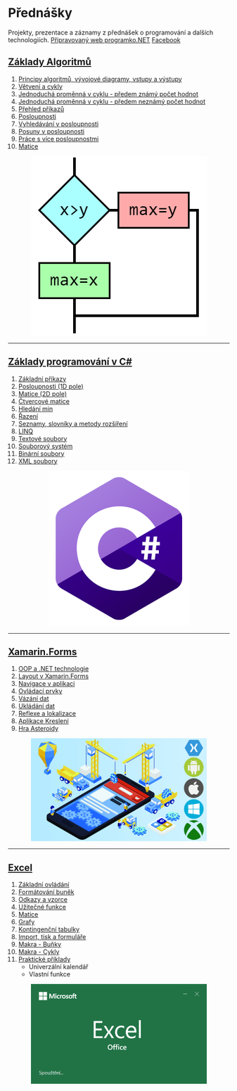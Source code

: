 # Přednášky
Projekty, prezentace a záznamy z přednášek o programování a dalších technologiích. 
[Připravovaný web programko.NET](https://www.programko.net)
[Facebook](https://www.facebook.com/Programovat/)


## [Základy Algoritmů](https://github.com/PetrVobornik/prednasky/tree/master/Algoritmy)
1. [Principy algoritmů, vývojové diagramy, vstupy a výstupy](https://github.com/PetrVobornik/prednasky/tree/master/Algoritmy/01-Principy)
1. [Větvení a cykly](https://github.com/PetrVobornik/prednasky/tree/master/Algoritmy/02-Vetveni-a-cykly)
1. [Jednoduchá proměnná v cyklu - předem známý počet hodnot](https://github.com/PetrVobornik/prednasky/tree/master/Algoritmy/03-Predem-znamy-pocet)
1. [Jednoduchá proměnná v cyklu - předem neznámý počet hodnot](https://github.com/PetrVobornik/prednasky/tree/master/Algoritmy/04-Predem-neznamy-pocet)
1. [Přehled příkazů](https://github.com/PetrVobornik/prednasky/tree/master/Algoritmy/05-Prehled-prikazu)
1. [Posloupnosti](https://github.com/PetrVobornik/prednasky/tree/master/Algoritmy/06-Posloupnosti)
1. [Vyhledávání v posloupnosti](https://github.com/PetrVobornik/prednasky/tree/master/Algoritmy/07-Vyhledavani)
1. [Posuny v posloupnosti](https://github.com/PetrVobornik/prednasky/tree/master/Algoritmy/08-Posuny)
1. [Práce s více posloupnostmi](https://github.com/PetrVobornik/prednasky/tree/master/Algoritmy/09-Vice-posloupnosti)
1. [Matice](https://github.com/PetrVobornik/prednasky/tree/master/Algoritmy/10-Matice)


<p align="center">
<img src="https://github.com/PetrVobornik/prednasky/raw/master/Algoritmy/theme.png" width="400" alt="Algoritmy" />
</p>

---

## [Základy programování v C#](https://github.com/PetrVobornik/prednasky/tree/master/ZakladyCs)
1. [Základní příkazy](https://github.com/PetrVobornik/prednasky/tree/master/ZakladyCs/01-ZakladniPrikazy)
1. [Posloupnosti (1D pole)](https://github.com/PetrVobornik/prednasky/tree/master/ZakladyCs/02-Posloupnosti)
1. [Matice (2D pole)](https://github.com/PetrVobornik/prednasky/tree/master/ZakladyCs/03-Matice)
1. [Čtvercové matice](https://github.com/PetrVobornik/prednasky/tree/master/ZakladyCs/04-CtvercoveMatice)
1. [Hledání min](https://github.com/PetrVobornik/prednasky/tree/master/ZakladyCs/05-HledaniMin)
1. [Řazení](https://github.com/PetrVobornik/prednasky/tree/master/ZakladyCs/06-Razeni)
1. [Seznamy, slovníky a metody rozšíření](https://github.com/PetrVobornik/prednasky/tree/master/ZakladyCs/07-Seznamy)
1. [LINQ](https://github.com/PetrVobornik/prednasky/tree/master/ZakladyCs/08-LINQ)
1. [Textové soubory](https://github.com/PetrVobornik/prednasky/tree/master/ZakladyCs/09-SouboryTextove)
1. [Souborový systém](https://github.com/PetrVobornik/prednasky/tree/master/ZakladyCs/10-SouborovySystem)
1. [Binární soubory](https://github.com/PetrVobornik/prednasky/tree/master/ZakladyCs/11-SouboryBinarni)
1. [XML soubory](https://github.com/PetrVobornik/prednasky/tree/master/ZakladyCs/12-SouboryXML)

<p align="center">
<img src="https://github.com/PetrVobornik/prednasky/raw/master/ZakladyCs/theme.png" alt="C#" width="320" />
</p>

---

## [Xamarin.Forms](https://github.com/PetrVobornik/prednasky/tree/master/Xamarin.Forms)
1. [OOP a .NET technologie](https://github.com/PetrVobornik/prednasky/tree/master/Xamarin.Forms/01-OOP-a-NET)
1. [Layout v Xamarin.Forms](https://github.com/PetrVobornik/prednasky/tree/master/Xamarin.Forms/02-Layout)
1. [Navigace v aplikaci](https://github.com/PetrVobornik/prednasky/tree/master/Xamarin.Forms/03-Navigace)
1. [Ovládací prvky](https://github.com/PetrVobornik/prednasky/tree/master/Xamarin.Forms/04-OvladaciPrvky)
1. [Vázání dat](https://github.com/PetrVobornik/prednasky/tree/master/Xamarin.Forms/05-VazaniDat)
1. [Ukládání dat](https://github.com/PetrVobornik/prednasky/tree/master/Xamarin.Forms/06-UkladaniDat)
1. [Reflexe a lokalizace](https://github.com/PetrVobornik/prednasky/tree/master/Xamarin.Forms/07-Reflexe)
1. [Aplikace Kreslení](https://github.com/PetrVobornik/prednasky/tree/master/Xamarin.Forms/08-Kresleni)
1. [Hra Asteroidy](https://github.com/PetrVobornik/prednasky/tree/master/Xamarin.Forms/09-Hra)

<p align="center">
<img src="https://github.com/PetrVobornik/prednasky/raw/master/Xamarin.Forms/theme.png" width="400" alt="Cross-platform develpoment" />
</p>

---

## [Excel](https://github.com/PetrVobornik/prednasky/tree/master/Excel)
1. [Základní ovládání](https://github.com/PetrVobornik/prednasky/tree/master/Excel/01-ZakladniOvladani)
1. [Formátování buněk](https://github.com/PetrVobornik/prednasky/tree/master/Excel/02-FormatovaniBunek)
1. [Odkazy a vzorce](https://github.com/PetrVobornik/prednasky/tree/master/Excel/03-OdkazyVzorce)
1. [Užitečné funkce](https://github.com/PetrVobornik/prednasky/tree/master/Excel/04-UzitecneFunkce)
1. [Matice](https://github.com/PetrVobornik/prednasky/tree/master/Excel/05-Matice)
1. [Grafy](https://github.com/PetrVobornik/prednasky/tree/master/Excel/06-Grafy)
1. [Kontingenční tabulky](https://github.com/PetrVobornik/prednasky/tree/master/Excel/07-KontingencniTabulky)
1. [Import, tisk a formuláře](https://github.com/PetrVobornik/prednasky/tree/master/Excel/08-ImportTiskaFormulare)
1. [Makra - Buňky](https://github.com/PetrVobornik/prednasky/tree/master/Excel/09-MakraBunky)
1. [Makra - Cykly](https://github.com/PetrVobornik/prednasky/tree/master/Excel/10-MakraCykly)
1. [Praktické příklady](https://github.com/PetrVobornik/prednasky/tree/master/Excel/11-PraktickePriklady)
    * Univerzální kalendář
    * Vlastní funkce

<p align="center">
<img src="https://github.com/PetrVobornik/prednasky/raw/master/Excel/theme.png" alt="Excel" width="400" />
</p>
